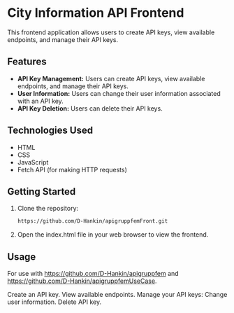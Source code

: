# City Information API Frontend

This frontend application allows users to create API keys, view available endpoints, and manage their API keys.

## Features

- **API Key Management:** Users can create API keys, view available endpoints, and manage their API keys.
- **User Information:** Users can change their user information associated with an API key.
- **API Key Deletion:** Users can delete their API keys.

## Technologies Used

- HTML
- CSS
- JavaScript
- Fetch API (for making HTTP requests)

## Getting Started

1. Clone the repository:
   ```bash
   https://github.com/D-Hankin/apigruppfemFront.git
   ```
2. Open the index.html file in your web browser to view the frontend.

## Usage

For use with https://github.com/D-Hankin/apigruppfem and https://github.com/D-Hankin/apigruppfemUseCase.

Create an API key.
View available endpoints.
Manage your API keys:
    Change user information.
    Delete API key.
